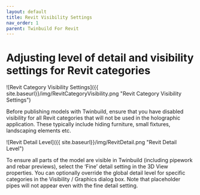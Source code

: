 ```yaml
---
layout: default
title: Revit Visibility Settings
nav_order: 1
parent: Twinbuild For Revit
---
```


# Adjusting level of detail and visibility settings for Revit categories

![Revit Category Visibility Settings]({{ site.baseurl}}/img/RevitCategoryVisibility.png "Revit Category Visibility Settings")

Before publishing models with Twinbuild, ensure that you have disabled visibility for all Revit categories that will not be used in the holographic application. These typically include hiding furniture, small fixtures, landscaping elements etc.

![Revit Detail Level]({{ site.baseurl}}/img/RevitDetail.png "Revit Detail Level")

To ensure all parts of the model are visible in Twinbuild (including pipework and rebar previews), select the ‘Fine’ detail setting in the 3D View properties. You can optionally override the global detail level for specific categories in the Visibility / Graphics dialog box. Note that placeholder pipes will not appear even with the fine detail setting.

